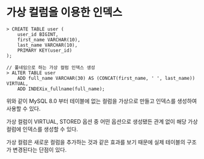 # 가상 컬럼을 이용한 인덱스

```mysql
> CREATE TABLE user (
	user_id BIGINT,
	first_name VARCHAR(10),
	last_name VARCHAR(10),
	PRIMARY KEY(user_id)
);

// 풀네임으로 하는 가상 컬럼 인덱스 생성
> ALTER TABLE user
	ADD full_name VARCHAR(30) AS (CONCAT(first_name, ' ', last_name)) VIRTUAL,
	ADD INDEXix_fullname(full_name);
```

위와 같이 MySQL 8.0 부터 테이블에 없는 컬럼을 가상으로 만들고 인덱스를 생성하여 사용할 수 있다.

가상 컬럼이 VIRTUAL, STORED 옵션 중 어떤 옵션으로 생성됐든 관계 없이 해당 가상 컬럼에 인덱스를 생성할 수 있다.

가상 컬럼은 새로운 컬럼을 추가하는 것과 같은 효과를 보기 때문에 실제 테이블의 구조가 변경된다는 단점이 있다.